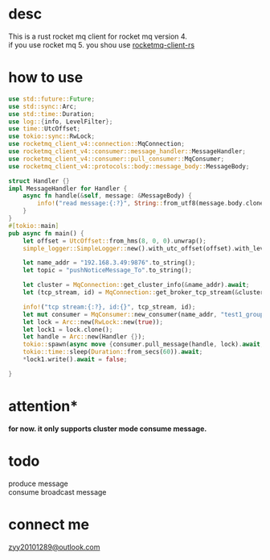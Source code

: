 
# desc

This is a rust rocket mq client for rocket mq version 4.  
if you use rocket mq 5. you shou use [rocketmq-client-rs](https://crates.io/crates/rocketmq)

# how to use

```rust
use std::future::Future;
use std::sync::Arc;
use std::time::Duration;
use log::{info, LevelFilter};
use time::UtcOffset;
use tokio::sync::RwLock;
use rocketmq_client_v4::connection::MqConnection;
use rocketmq_client_v4::consumer::message_handler::MessageHandler;
use rocketmq_client_v4::consumer::pull_consumer::MqConsumer;
use rocketmq_client_v4::protocols::body::message_body::MessageBody;

struct Handler {}
impl MessageHandler for Handler {
    async fn handle(&self, message: &MessageBody) {
        info!("read message:{:?}", String::from_utf8(message.body.clone()))
    }
}
#[tokio::main]
pub async fn main() {
    let offset = UtcOffset::from_hms(8, 0, 0).unwrap();
    simple_logger::SimpleLogger::new().with_utc_offset(offset).with_level(LevelFilter::Debug).env().init().unwrap();

    let name_addr = "192.168.3.49:9876".to_string();
    let topic = "pushNoticeMessage_To".to_string();

    let cluster = MqConnection::get_cluster_info(&name_addr).await;
    let (tcp_stream, id) = MqConnection::get_broker_tcp_stream(&cluster).await;

    info!("tcp stream:{:?}, id:{}", tcp_stream, id);
    let mut consumer = MqConsumer::new_consumer(name_addr, "test1_group".to_string(), topic, tcp_stream, id);
    let lock = Arc::new(RwLock::new(true));
    let lock1 = lock.clone();
    let handle = Arc::new(Handler {});
    tokio::spawn(async move {consumer.pull_message(handle, lock).await;});
    tokio::time::sleep(Duration::from_secs(60)).await;
    *lock1.write().await = false;

}

```


# attention*
<b>
for now. it only supports cluster mode consume message.
</b>



# todo
produce message  
consume broadcast message

# connect me
zyy20101289@outlook.com
